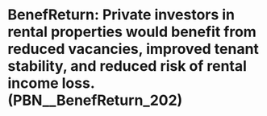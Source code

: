 # BenefReturn: __Private investors in rental properties would benefit from reduced vacancies, improved tenant stability, and reduced risk of rental income loss.__ (PBN__BenefReturn_202)


